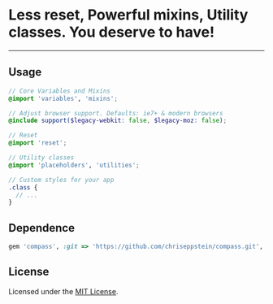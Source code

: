 # Less reset, Powerful mixins, Utility classes. You deserve to have!
---

## Usage

```scss
// Core Variables and Mixins
@import 'variables', 'mixins';

// Adjust browser support. Defaults: ie7+ & modern browsers
@include support($legacy-webkit: false, $legacy-moz: false);

// Reset
@import 'reset';

// Utility classes
@import 'placeholders', 'utilities';

// Custom styles for your app
.class {
  // ...
}
```

## Dependence

```ruby
gem 'compass', :git => 'https://github.com/chriseppstein/compass.git', :ref => '34159da'
```

## License

Licensed under the [MIT License](http://www.opensource.org/licenses/mit-license.php).

